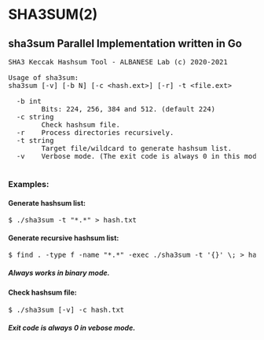 # SHA3SUM(2)
## sha3sum Parallel Implementation written in Go

<PRE>
SHA3 Keccak Hashsum Tool - ALBANESE Lab (c) 2020-2021

Usage of sha3sum:
sha3sum [-v] [-b N] [-c &lt;hash.ext&gt;] [-r] -t &lt;file.ext&gt;

  -b int
        Bits: 224, 256, 384 and 512. (default 224)
  -c string
        Check hashsum file.
  -r    Process directories recursively.
  -t string
        Target file/wildcard to generate hashsum list.
  -v    Verbose mode. (The exit code is always 0 in this mode)
  </PRE>
  
### Examples:

#### Generate hashsum list:
<pre>
$ ./sha3sum -t "*.*" > hash.txt
</pre>

#### Generate recursive hashsum list:
<pre>
$ find . -type f -name "*.*" -exec ./sha3sum -t '{}' \; > hash.txt 
</pre>
##### Always works in binary mode. 

#### Check hashsum file:
<pre>
$ ./sha3sum [-v] -c hash.txt
</pre>
##### Exit code is always 0 in vebose mode. 
